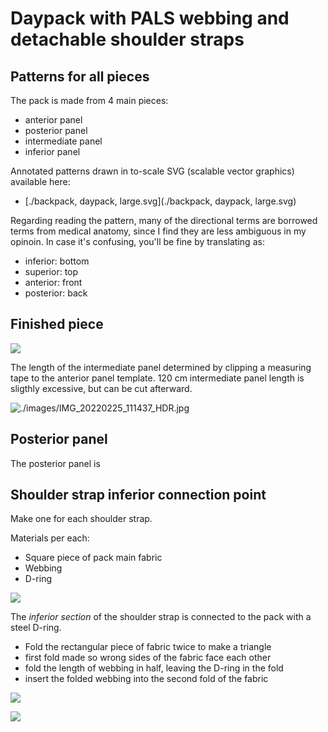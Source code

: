 # Daypack with PALS webbing and detachable shoulder straps

## Patterns for all pieces

The pack is made from 4 main pieces:

- anterior panel
- posterior panel
- intermediate panel
- inferior panel


Annotated patterns drawn in to-scale SVG (scalable vector graphics) available here:

- [./backpack, daypack, large.svg](./backpack, daypack, large.svg)


Regarding reading the pattern, many of the directional terms are borrowed terms from medical anatomy, since I find they are less ambiguous in my opinoin. In case it's confusing, you'll be fine by translating as:

- inferior: bottom
- superior: top
- anterior: front
- posterior: back


## Finished piece

![](./images/IMG_20220301_135642_HDR.jpg)


The length of the intermediate panel determined by clipping a measuring tape to the anterior panel template. 120 cm intermediate panel length is sligthly excessive, but can be cut afterward.

![./images/IMG_20220225_111437_HDR.jpg](./images/IMG_20220225_111437_HDR.jpg)

## Posterior panel

The posterior panel is

## Shoulder strap inferior connection point

Make one for each shoulder strap.

Materials per each:

- Square piece of pack main fabric
- Webbing
- D-ring

![](rect12074.png)

The _inferior section_ of the shoulder strap is connected to the pack with a steel D-ring.

- Fold the rectangular piece of fabric twice to make a triangle
- first fold made so wrong sides of the fabric face each other
- fold the length of webbing in half, leaving the D-ring in the fold
- insert the folded webbing into the second fold of the fabric

![](./images/IMG_20220225_200537_HDR.jpg)



![](./images/IMG_20220225_194109_HDR.jpg)
